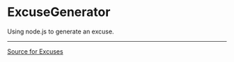 # ExcuseGenerator

Using node.js to generate an excuse.

---

[Source for Excuses](https://imgur.com/gallery/WgwUHS2)